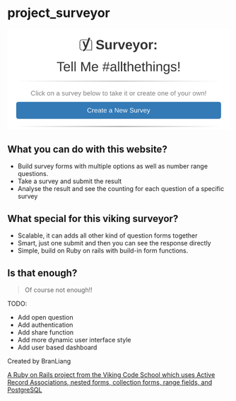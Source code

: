 # project_surveyor
![index photo](https://github.com/BranLiang/project_surveyor/blob/master/public/surveyor.png)
## What you can do with this website?  
- Build survey forms with multiple options as well as number range questions.  
- Take a survey and submit the result  
- Analyse the result and see the counting for each question of a specific survey  

## What special for this viking surveyor?  
- Scalable, it can adds all other kind of question forms together  
- Smart, just one submit and then you can see the response directly  
- Simple, build on Ruby on rails with build-in form functions.  

## Is that enough?  
> Of course not enough!!  

TODO:  
- Add open question  
- Add authentication  
- Add share function  
- Add more dynamic user interface style  
- Add user based dashboard  

Created by BranLiang

[A Ruby on Rails project from the Viking Code School which uses Active Record Associations, nested forms, collection forms, range fields, and PostgreSQL](https://www.vikingcodeschool.com)

